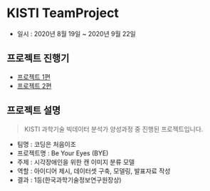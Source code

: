 # KISTI TeamProject
* 일시 : 2020년 8월 19일 ~ 2020년 9월 22일
## 프로젝트 진행기
  * [프로젝트 1편](https://sooho-kim.tistory.com/51)
  * [프로젝트 2편](https://sooho-kim.tistory.com/61)

## 프로젝트 설명
> KISTI 과학기술 빅데이터 분석가 양성과정 중 진행된 프로젝트입니다.
* 팀명 : 코딩은 처음이조
* 프로젝트명 : Be Your Eyes (BYE)
* 주제 : 시각장애인을 위한 캔 이미지 분류 모델
* 역할 : 아이디어 제시, 데이터셋 구축, 모델링, 발표자료 작성
* 결과 : 1등(한국과학기술정보연구원장상)
